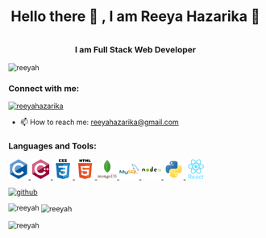 <h1 align="center">Hello there 👋 , I am Reeya Hazarika 👩<h1>
<h3 align="center">I am Full Stack Web Developer</h3>

<p align="left"> <img src="https://komarev.com/ghpvc/?username=reeyah&label=Views&color=0e75b6&style=flat" alt="reeyah" /> </p>

<h3 align="left">Connect with me:</h3>
<p align="left"> <a href="https://twitter.com/reeyahazarika" target="blank"><img src="https://img.shields.io/twitter/follow/reeyahazarika?logo=twitter&style=for-the-badge" alt="reeyahazarika" /></a> </p>

<!-- 🔭 I’m currently working on  -->

<!-- 🌱 I’m currently learning Machine Learning
<!-- 👯 I’m looking to collaborate on ...
<!-- 🤔 I’m looking for help with ...
<!-- 💬 Ask me about -->

- 📫 How to reach me: reeyahazarika@gmail.com
  <!-- 😄 Pronouns: she/her -->
  <!-- ⚡ Fun fact: ... -->

<h3 align="left">Languages and Tools:</h3>
<p align="left"> <a href="https://www.cprogramming.com/" target="_blank" rel="noreferrer"> <img src="https://raw.githubusercontent.com/devicons/devicon/master/icons/c/c-original.svg" alt="c" width="40" height="40"/> </a> <a href="https://www.w3schools.com/cpp/" target="_blank" rel="noreferrer"> <img src="https://raw.githubusercontent.com/devicons/devicon/master/icons/cplusplus/cplusplus-original.svg" alt="cplusplus" width="40" height="40"/> </a> <a href="https://www.w3schools.com/css/" target="_blank" rel="noreferrer"> <img src="https://raw.githubusercontent.com/devicons/devicon/master/icons/css3/css3-original-wordmark.svg" alt="css3" width="40" height="40"/> </a> <a href="https://www.w3.org/html/" target="_blank" rel="noreferrer"> <img src="https://raw.githubusercontent.com/devicons/devicon/master/icons/html5/html5-original-wordmark.svg" alt="html5" width="40" height="40"/> </a> <a href="https://www.mongodb.com/" target="_blank" rel="noreferrer"> <img src="https://raw.githubusercontent.com/devicons/devicon/master/icons/mongodb/mongodb-original-wordmark.svg" alt="mongodb" width="40" height="40"/> </a> <a href="https://www.mysql.com/" target="_blank" rel="noreferrer"> <img src="https://raw.githubusercontent.com/devicons/devicon/master/icons/mysql/mysql-original-wordmark.svg" alt="mysql" width="40" height="40"/> </a> <a href="https://nodejs.org" target="_blank" rel="noreferrer"> <img src="https://raw.githubusercontent.com/devicons/devicon/master/icons/nodejs/nodejs-original-wordmark.svg" alt="nodejs" width="40" height="40"/> </a> <a href="https://www.python.org" target="_blank" rel="noreferrer"> <img src="https://raw.githubusercontent.com/devicons/devicon/master/icons/python/python-original.svg" alt="python" width="40" height="40"/> </a> <a href="https://reactjs.org/" target="_blank" rel="noreferrer"> <img src="https://raw.githubusercontent.com/devicons/devicon/master/icons/react/react-original-wordmark.svg" alt="react" width="40" height="40"/> </a> </p>

[<img src='https://cdn.jsdelivr.net/npm/simple-icons@3.0.1/icons/github.svg' alt='github' height='40'>](https://github.com/reeyah)

<p><img align="left" src="https://github-readme-stats.vercel.app/api/top-langs?username=reeyah&show_icons=true&locale=en&layout=compact" alt="reeyah" /></p>

<p>&nbsp;<img align="center" src="https://github-readme-stats.vercel.app/api?username=reeyah&show_icons=true&locale=en" alt="reeyah" /></p>

<p><img align="center" src="https://github-readme-streak-stats.herokuapp.com/?user=reeyah&" alt="reeyah" /></p>
